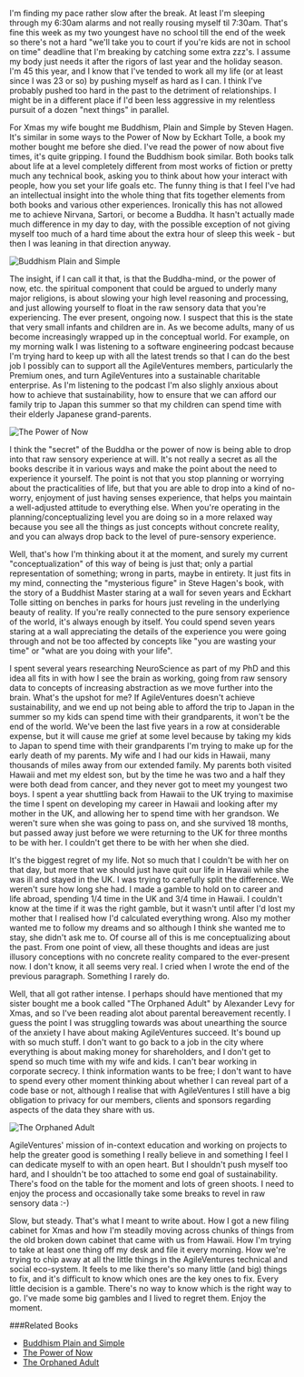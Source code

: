 I'm finding my pace rather slow after the break.  At least I'm sleeping through my 6:30am alarms and not really rousing myself til 7:30am.  That's fine this week as my two youngest have no school till the end of the week so there's not a hard "we'll take you to court if you're kids are not in school on time" deadline that I'm breaking by catching some extra zzz's.  I assume my body just needs it after the rigors of last year and the holiday season.  I'm 45 this year, and I know that I've tended to work all my life (or at least since I was 23 or so) by pushing myself as hard as I can.  I think I've probably pushed too hard in the past to the detriment of relationships.  I might be in a different place if I'd been less aggressive in my relentless pursuit of a dozen "next things" in parallel.

For Xmas my wife bought me Buddhism, Plain and Simple by Steven Hagen.  It's similar in some ways to the Power of Now by Eckhart Tolle, a book my mother bought me before she died.  I've read the power of now about five times, it's quite gripping.  I found the Buddhism book similar.  Both books talk about life at a level completely different from most works of fiction or pretty much any technical book, asking you to think about how your interact with people, how you set your life goals etc.  The funny thing is that I feel I've had an intellectual insight into the whole thing that fits together elements from both books and various other experiences.  Ironically this has not allowed me to achieve Nirvana, Sartori, or become a Buddha.  It hasn't actually made much difference in my day to day, with the possible exception of not giving myself too much of a hard time about the extra hour of sleep this week - but then I was leaning in that direction anyway.

![Buddhism Plain and Simple](https://www.penguin.co.uk/content/dam/catalogue/pim/editions/235/9780141929712/cover.jpg)

The insight, if I can call it that, is that the Buddha-mind, or the power of now, etc. the spiritual component that could be argued to underly many major religions, is about slowing your high level reasoning and processing, and just allowing yourself to float in the raw sensory data that you're experiencing.  The ever present, ongoing now.  I suspect that this is the state that very small infants and children are in.  As we become adults, many of us become increasingly wrapped up in the conceptual world.  For example, on my morning walk I was listening to a software engineering podcast because I'm trying hard to keep up with all the latest trends so that I can do the best job I possibly can to support all the AgileVentures members, particularly the Premium ones, and turn AgileVentures into a sustainable charitable enterprise.  As I'm listening to the podcast I'm also slighly anxious about how to achieve that sustainability, how to ensure that we can afford our family trip to Japan this summer so that my children can spend time with their elderly Japanese grand-parents.

![The Power of Now](https://images-na.ssl-images-amazon.com/images/I/411nlAJXoJL._SX320_BO1,204,203,200_.jpg)

I think the "secret" of the Buddha or the power of now is being able to drop into that raw sensory experience at will.  It's not really a secret as all the books describe it in various ways and make the point about the need to experience it yourself.  The point is not that you stop planning or worrying about the practicalities of life, but that you are able to drop into a kind of no-worry, enjoyment of just having senses experience, that helps you maintain a well-adjusted attitude to everything else.  When you're operating in the planning/conceptualizing level you are doing so in a more relaxed way because you see all the things as just concepts without concrete reality, and you can always drop back to the level of pure-sensory experience.

Well, that's how I'm thinking about it at the moment, and surely my current "conceptualization" of this way of being is just that; only a partial representation of something; wrong in parts, maybe in entirety.  It just fits in my mind, connecting the "mysterious figure" in Steve Hagen's book, with the story of a Buddhist Master staring at a wall for seven years and 
Eckhart Tolle sitting on benches in parks for hours just reveling in the underlying beauty of reality.  If you're really connected to the pure sensory experience of the world, it's always enough by itself.  You could spend seven years staring at a wall appreciating the details of the experience you were going through and not be too affected by concepts like "you are wasting your time" or "what are you doing with your life".  

I spent several years researching NeuroScience as part of my PhD and this idea all fits in with how I see the brain as working, going from raw sensory data to concepts of increasing abstraction as we move further into the brain.  What's the upshot for me?  If AgileVentures doesn't achieve sustainability, and we end up not being able to afford the trip to Japan in the summer so my kids can spend time with their grandparents, it won't be the end of the world.  We've been the last five years in a row at considerable expense, but it will cause me grief at some level because by taking my kids to Japan to spend time with their grandparents I'm trying to make up for the early death of my parents.  My wife and I had our kids in Hawaii, many thousands of miles away from our extended family.  My parents both visited Hawaii and met my eldest son, but by the time he was two and a half they were both dead from cancer, and they never got to meet my youngest two boys.  I spent a year shuttling back from Hawaii to the UK trying to maximise the time I spent on developing my career in Hawaii and looking after my mother in the UK, and allowing her to spend time with her grandson.  We weren't sure when she was going to pass on, and she survived 18 months, but passed away just before we were returning to the UK for three months to be with her.  I couldn't get there to be with her when she died.

It's the biggest regret of my life.  Not so much that I couldn't be with her on that day, but more that we should just have quit our life in Hawaii while she was ill and stayed in the UK.  I was trying to carefully split the difference.  We weren't sure how long she had.  I made a gamble to hold on to career and life abroad, spending 1/4 time in the UK and 3/4 time in Hawaii.  I couldn't know at the time if it was the right gamble, but it wasn't until after I'd lost my mother that I realised how I'd calculated everything wrong.  Also my mother wanted me to follow my dreams and so although I think she wanted me to stay, she didn't ask me to.  Of course all of this is me conceptualizing about the past.  From one point of view, all these thoughts and ideas are just illusory conceptions with no concrete reality compared to the ever-present now.  I don't know, it all seems very real.  I cried when I wrote the end of the previous paragraph.  Something I rarely do.

Well, that all got rather intense.  I perhaps should have mentioned that my sister bought me a book called "The Orphaned Adult" by Alexander Levy for Xmas, and so I've been reading alot about parental bereavement recently.  I guess the point I was struggling towards was about unearthing the source of the anxiety I have about making AgileVentures succeed.  It's bound up with so much stuff.  I don't want to go back to a job in the city where everything is about making money for shareholders, and I don't get to spend so much time with my wife and kids.  I can't bear working in corporate secrecy.  I think information wants to be free; I don't want to have to spend every other moment thinking about whether I can reveal part of a code base or not, although I realise that with AgileVentures I still have a big obligation to privacy for our members, clients and sponsors regarding aspects of the data they share with us.

![The Orphaned Adult](https://images-na.ssl-images-amazon.com/images/I/41z9F%2BQU4pL._SY344_BO1,204,203,200_.jpg)

AgileVentures' mission of in-context education and working on projects to help the greater good is something I really believe in and something I feel I can dedicate myself to with an open heart.  But I shouldn't push myself too hard, and I shouldn't be too attached to some end goal of sustainability.  There's food on the table for the moment and lots of green shoots.  I need to enjoy the process and occasionally take some breaks to revel in raw sensory data :-)

Slow, but steady.  That's what I meant to write about.  How I got a new filing cabinet for Xmas and how I'm steadily moving across chunks of things from the old broken down cabinet that came with us from Hawaii.  How I'm trying to take at least one thing off my desk and file it every morning.  How we're trying to chip away at all the little things in the AgileVentures technical and social eco-system.  It feels to me like there's so many little (and big) things to fix, and it's difficult to know which ones are the key ones to fix.  Every little decision is a gamble.  There's no way to know which is the right way to go.  I've made some big gambles and I lived to regret them.  Enjoy the moment.

###Related Books

* [Buddhism Plain and Simple](https://www.amazon.co.uk/Buddhism-Plain-Simple-Arkana-Steve/dp/0140195963)
* [The Power of Now](https://www.amazon.co.uk/Power-Now-Guide-Spiritual-Enlightenment/dp/0340733500)
* [The Orphaned Adult](https://www.amazon.co.uk/Orphaned-Adult-Understanding-Coping-Parents/dp/0738203610)
